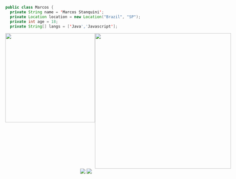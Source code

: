 ```java
public class Marcos {
  private String name = 'Marcos Stanquini';
  private Location location = new Location("Brazil", "SP");
  private int age = 18;
  private String[] langs = ['Java','Javascript'];
```


<div style="display: flex; flex-direction: row; flex: 1" align="center"> 
  <img src="https://github-readme-stats.vercel.app/api/top-langs/?username=MarcosStanquini&layout=compact&theme=dracula&langs_count=8" width="280em"/>
  <img src="https://github-readme-stats.vercel.app/api?username=MarcosStanquini&show_icons=true&theme=atom"  width="425em"/>
</div>

<div align="center">
  <a href="https://www.instagram.com/stanquini_marcos/"><img src="https://img.shields.io/badge/Instagram-%23E4405F.svg?style=for-the-badge&logo=Instagram&logoColor=white"/></a>
  <a href="https://www.linkedin.com/in/marcos-stanquini-aa81b2222/"><img src="https://img.shields.io/badge/linkedin-%230077B5.svg?style=for-the-badge&logo=linkedin&logoColor=white"/></a>
<div>
